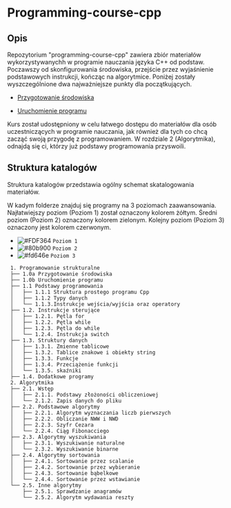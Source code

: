 # Programming-course-cpp


## Opis

Repozytorium "programming-course-cpp" zawiera zbiór materiałów wykorzystywanychh w programie nauczania języka C++ od podstaw. Poczawszy od skonfigurowania środowiska, przejście przez wyjaśnienie podstawowych instrukcji, kończąc na algorytmice. Poniżej zostały wyszczególnione dwa najważniejsze punkty dla początkujących.

- [Przygotowanie środowiska](1-programowanie-strukturalne/1.0a-przygotowanie-srodowiska/README.md)

- [Uruchomienie programu](1-programowanie-strukturalne/1.0b-uruchomienie-programu/README.md)

Kurs został udostępniony w celu łatwego dostępu do materiałów dla osób uczestniczących w programie nauczania, jak również dla tych co chcą zacząć swoją przygodę z programowaniem. W rozdziale 2 (Algorytmika), odnajdą się ci, którzy już podstawy programowania przyswoili.

## Struktura katalogów

Struktura katalogów przedstawia ogólny schemat skatalogowania materiałów.

W kadym folderze znajduj się programy na 3 poziomach zaawansowania. Najłatwiejszy poziom (Poziom 1) został oznaczony kolorem żółtym. Średni poziom (Poziom 2) oznaczony kolorem zielonym. Kolejny poziom (Poziom 3) oznaczony jest kolorem czerwonym.

- ![#FDF364](https://via.placeholder.com/15/FDF364/000000?text=+) `Poziom 1`
- ![#80b900](https://via.placeholder.com/15/80b900/000000?text=+) `Poziom 2`
- ![#fd646e](https://via.placeholder.com/15/fd646e/000000?text=+) `Poziom 3`

<!-- 

Done :heavy_check_mark: \
Not implement :heavy_minus_sign: \
Fail :x:


<ul>
    <li>- [ ] Ordered list element one</li>
    <ul>
        <li>Ordered list element one</li>
        <li>Ordered list element two</li>
    </ul>
    <li>Ordered list element two</li>
</ul>
-->
```Text
 1. Programowanie strukturalne 
 ├── 1.0a Przygotowanie środowiska 
 ├── 1.0b Uruchomienie programu 
 ├── 1.1 Podstawy programowania
 │   ├── 1.1.1 Struktura prostego programu Cpp
 │   ├── 1.1.2 Typy danych
 │   └── 1.1.3.Instrukcje wejścia/wyjścia oraz operatory
 ├── 1.2. Instrukcje sterujące
 │   ├── 1.2.1. Pętla for
 │   ├── 1.2.2. Pętla while
 │   ├── 1.2.3. Pętla do while
 │   └── 1.2.4. Instrukcja switch
 ├── 1.3. Struktury danych
 │   ├── 1.3.1. Zmienne tablicowe
 │   ├── 1.3.2. Tablice znakowe i obiekty string
 │   ├── 1.3.3. Funkcje
 │   ├── 1.3.4. Przeciążenie funkcji
 │   └── 1.3.5. skaźniki
 ├── 1.4. Dodatkowe programy
 2. Algorytmika
 ├── 2.1. Wstęp
 │   ├── 2.1.1. Podstawy złożoności obliczeniowej
 │   └── 2.1.2. Zapis danych do pliku
 ├── 2.2. Podstawowe algorytmy
 │   ├── 2.2.1. Algorytm wyznaczania liczb pierwszych
 │   ├── 2.2.2. Obliczanie NWW i NWD
 │   ├── 2.2.3. Szyfr Cezara
 │   └── 2.2.4. Ciąg Fibonacciego
 ├── 2.3. Algorytmy wyszukiwania
 │   ├── 2.3.1. Wyszukiwanie naturalne
 │   └── 2.3.2. Wyszukiwanie binarne
 ├── 2.4. Algorytmy sortowania
 │   ├── 2.4.1. Sortowanie przez scalanie
 │   ├── 2.4.2. Sortowanie przez wybieranie
 │   ├── 2.4.3. Sortowanie bąbelkowe
 │   └── 2.4.4. Sortowanie przez wstawianie
 └── 2.5. Inne algorytmy
     ├── 2.5.1. Sprawdzanie anagramów
     └── 2.5.2. Algorytm wydawania reszty
```
